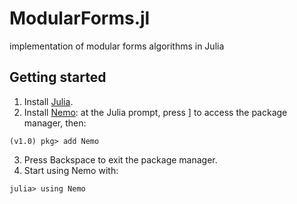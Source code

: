 # ModularForms.jl
implementation of modular forms algorithms in Julia


## Getting started

1. Install [Julia](https://julialang.org/).
2. Install [Nemo](http://www.nemocas.org/): at the Julia prompt, press ] to access the package manager, then:
```
(v1.0) pkg> add Nemo
```
3. Press Backspace to exit the package manager.
4. Start using Nemo with:
```
julia> using Nemo
```
